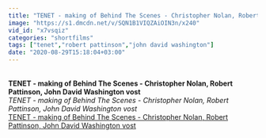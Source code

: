 ```yaml
---
title: "TENET - making of Behind The Scenes - Christopher Nolan, Robert Pattinson, John David Washington vost"
image: "https://s1.dmcdn.net/v/SQN1B1VIQZAiOIN3n/x240"
vid_id: "x7vsqiz"
categories: "shortfilms"
tags: ["tenet","robert pattinson","john david washington"]
date: "2020-08-29T15:18:04+03:00"
---
```

<br><b>TENET - making of Behind The Scenes - Christopher Nolan, Robert Pattinson, John David Washington vost</b><br> <i>TENET - making of Behind The Scenes - Christopher Nolan, Robert Pattinson, John David Washington vost</i><br> <u>TENET - making of Behind The Scenes - Christopher Nolan, Robert Pattinson, John David Washington vost</u>
